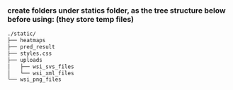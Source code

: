 ### create folders under statics folder, as the tree structure below before using: (they store temp files)

```bash
./static/
├── heatmaps
├── pred_result
├── styles.css
├── uploads
│   ├── wsi_svs_files
│   └── wsi_xml_files
└── wsi_png_files
```

